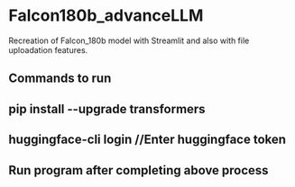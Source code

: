 # Falcon180b_advanceLLM
Recreation of Falcon_180b model with Streamlit and also with file uploadation features.

## Commands to run
## pip install --upgrade transformers
## huggingface-cli login //Enter huggingface token
## Run program after completing above process 